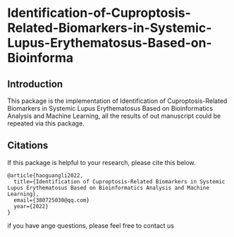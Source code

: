 # Identification-of-Cuproptosis-Related-Biomarkers-in-Systemic-Lupus-Erythematosus-Based-on-Bioinforma

## Introduction
This package is the implementation of Identification of Cuproptosis-Related Biomarkers in Systemic Lupus Erythematosus Based on Bioinformatics Analysis and Machine Learning, all the results of out manuscript could be repeated via this package.

## Citations
If this package is helpful to your research, please cite this below.
```
@article{haoguangli2022,
  title={Identification of Cuproptosis-Related Biomarkers in Systemic Lupus Erythematosus Based on Bioinformatics Analysis and Machine Learning},
  email={380725038@qq.com}
  year={2022}
}
```

if you have ange questions, please feel free to contact us
